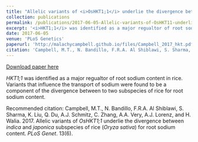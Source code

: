 ```yaml
---
title: "Allelic variants of <i>OsHKT1;1</i> underlie the divergence between <i>indica</i> and <i>japonica</i> subspecies of rice (<i>Oryza sativa</i>) for root sodium content"
collection: publications
permalink: /publications/2017-06-05-Allelic-variants-of-OsHKT11-underlie-the-divergence-between-indica-and-japonica-subspecies-of-rice-for-root-sodium-content
excerpt: '<i>HKT1;1</i> was identified as a major regualtor of root sodium content in rice. Variants that influence the transport of sodium were found to be a component of the divergence between to two subspecies of rice for root sodium content.'
date: 2017-06-05
venue: 'PLoS Genetics'
paperurl: 'http://malachycampbell.github.io/files/Campbell_2017_hkt.pdf'
citation: 'Campbell, M.T., N. Bandillo, F.R.A. Al Shiblawi, S. Sharma, K. Liu, Q. Du, A.J. Schmitz, C. Zhang, A.A. Very, A.J. Lorenz, and H. Walia. 2017. Allelic variants of <i>OsHKT1;1</i> underlie the divergence between <i>indica</i> and <i>japonica</i> subspecies of rice (<i>Oryza sativa</i>) for root sodium content. <i>PLoS Genet</i>. 13(6).'
---
```


<a href='http://malachycampbell.github.io/files/Campbell_2017_hkt.pdf'>Download paper here</a>

<i>HKT1;1</i> was identified as a major regualtor of root sodium content in rice. Variants that influence the transport of sodium were found to be a component of the divergence between to two subspecies of rice for root sodium content.

Recommended citation: Campbell, M.T., N. Bandillo, F.R.A. Al Shiblawi, S. Sharma, K. Liu, Q. Du, A.J. Schmitz, C. Zhang, A.A. Very, A.J. Lorenz, and H. Walia. 2017. Allelic variants of <i>OsHKT1;1</i> underlie the divergence between <i>indica</i> and <i>japonica</i> subspecies of rice (<i>Oryza sativa</i>) for root sodium content. <i>PLoS Genet</i>. 13(6).
